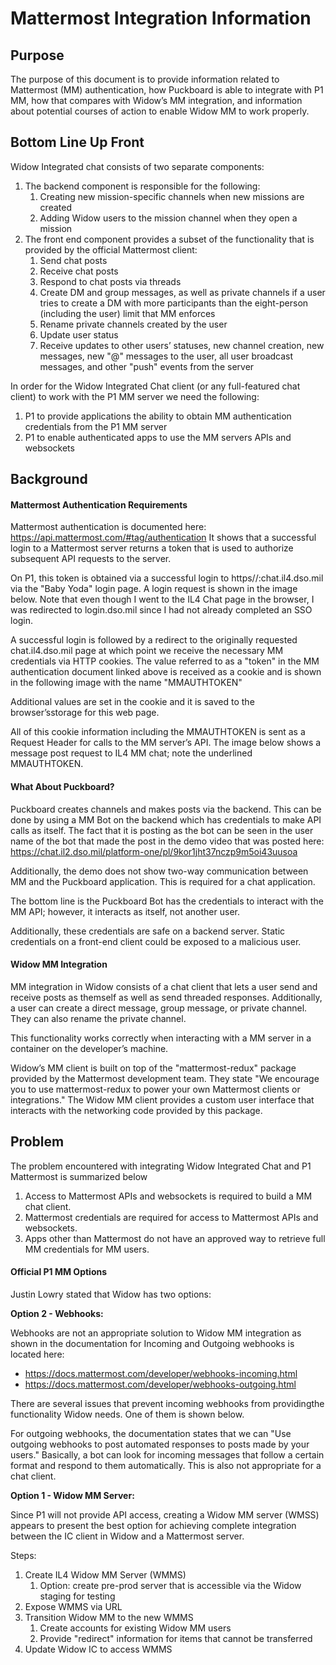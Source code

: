 # Mattermost Integration Information

## Purpose

The purpose of this document is to provide information related to Mattermost (MM) authentication, how Puckboard is able to integrate with P1 MM, how that compares with Widow’s MM integration, and information about potential courses of action to enable Widow MM to work properly.

## Bottom Line Up Front

Widow Integrated chat consists of two separate components:

1.  The backend component is responsible for the following:
    1.  Creating new mission-specific channels when new missions are created
    2.  Adding Widow users to the mission channel when they open a mission
2.  The front end component provides a subset of the functionality that is provided by the official Mattermost client:
    1.  Send chat posts
    2.  Receive chat posts
    3.  Respond to chat posts via threads
    4.  Create DM and group messages, as well as private channels if a user tries to create a DM with more participants than the eight-person (including the user) limit that MM enforces
    5.  Rename private channels created by the user
    6.  Update user status
    7.  Receive updates to other users’ statuses, new channel creation, new messages, new "@" messages to the user, all user broadcast messages, and other "push" events from the server

In order for the Widow Integrated Chat client (or any full-featured chat client) to work with the P1 MM server we need the following:

1.  P1 to provide applications the ability to obtain MM authentication credentials from the P1 MM server
2.  P1 to enable authenticated apps to use the MM servers APIs and websockets

## Background

#### Mattermost Authentication Requirements

Mattermost authentication is documented here:
<https://api.mattermost.com/#tag/authentication> It shows that a successful login to a Mattermost server returns a token that is used to authorize subsequent API requests to the server.

On P1, this token is obtained via a successful login to https//:chat.il4.dso.mil via the "Baby Yoda" login page. A login request is shown in the image below. Note that even though I went to the IL4 Chat page in the browser, I was redirected to login.dso.mil since I had not already completed an SSO login.

A successful login is followed by a redirect to the originally requested chat.il4.dso.mil page at which point we receive the necessary MM credentials via HTTP cookies. The value referred to as a "token" in the MM authentication document linked above is received as a cookie and is shown in the following image with the name "MMAUTHTOKEN"

Additional values are set in the cookie and it is saved to the browser’sstorage for this web page.

All of this cookie information including the MMAUTHTOKEN is sent as a Request Header for calls to the MM server’s API. The image below shows a message post request to IL4 MM chat; note the underlined MMAUTHTOKEN.

#### What About Puckboard?

Puckboard creates channels and makes posts via the backend. This can be done by using a MM Bot on the backend which has credentials to make API calls as itself. The fact that it is posting as the bot can be seen in the user name of the bot that made the post in the demo video that was posted here: <https://chat.il2.dso.mil/platform-one/pl/9kor1jht37nczp9m5oi43uusoa>

Additionally, the demo does not show two-way communication between MM and the Puckboard application. This is required for a chat application.

The bottom line is the Puckboard Bot has the credentials to interact with the MM API; however, it interacts as itself, not another user.

Additionally, these credentials are safe on a backend server. Static credentials on a front-end client could be exposed to a malicious user.

#### Widow MM Integration

MM integration in Widow consists of a chat client that lets a user send and receive posts as themself as well as send threaded responses. Additionally, a user can create a direct message, group message, or private channel. They can also rename the private channel.

This functionality works correctly when interacting with a MM server in a container on the developer’s machine.

Widow’s MM client is built on top of the "mattermost-redux" package provided by the Mattermost development team. They state "We encourage you to use mattermost-redux to power your own Mattermost clients or integrations." The Widow MM client provides a custom user interface that interacts with the networking code provided by this package.

## Problem

The problem encountered with integrating Widow Integrated Chat and P1 Mattermost is summarized below

1.  Access to Mattermost APIs and websockets is required to build a MM chat client.
2.  Mattermost credentials are required for access to Mattermost APIs and websockets.
3.  Apps other than Mattermost do not have an approved way to retrieve full MM credentials for MM users.

#### Official P1 MM Options

Justin Lowry stated that Widow has two options:

**Option 2 - Webhooks:**

Webhooks are not an appropriate solution to Widow MM integration as shown in the documentation for Incoming and Outgoing webhooks is located here:

- <https://docs.mattermost.com/developer/webhooks-incoming.html>
- <https://docs.mattermost.com/developer/webhooks-outgoing.html>

There are several issues that prevent incoming webhooks from providingthe functionality Widow needs. One of them is shown below.

For outgoing webhooks, the documentation states that we can "Use outgoing webhooks to post automated responses to posts made by your users." Basically, a bot can look for incoming messages that follow a certain format and respond to them automatically. This is also not appropriate for a chat client.

**Option 1 - Widow MM Server:**

Since P1 will not provide API access, creating a Widow MM server (WMSS) appears to present the best option for achieving complete integration between the IC client in Widow and a Mattermost server.

Steps:

1.  Create IL4 Widow MM Server (WMMS)
    1.  Option: create pre-prod server that is accessible via the Widow staging for testing
2.  Expose WMMS via URL
3.  Transition Widow MM to the new WMMS
    1.  Create accounts for existing Widow MM users
    2.  Provide "redirect" information for items that cannot be transferred
4.  Update Widow IC to access WMMS
